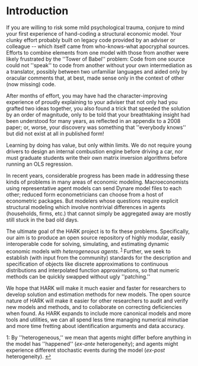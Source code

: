# Introduction

If you are willing to risk some mild psychological trauma, conjure to mind your first experience of hand-coding a structural economic model.  Your clunky effort probably built on legacy code provided by an adviser or colleague -- which itself came from who-knows-what apocryphal sources.  Efforts to combine elements from one model with those from another were likely frustrated by the ''Tower of Babel'' problem: Code from one source could not ''speak'' to code from another without your own intermediation as a translator, possibly between two unfamiliar languages and aided only by oracular comments that, at best, made sense only in the context of other (now missing) code.

After months of effort, you may have had the character-improving experience of proudly explaining to your adviser that not only had you grafted two ideas together, you also found a trick that speeded the solution by an order of magnitude, only to be told that your breathtaking insight had been understood for many years, as reflected in an appendix to a 2008 paper; or, worse, your discovery was something that ''everybody knows'' but did not exist at all in published form!

Learning by doing has value, but only within limits.  We do not require young drivers to design an internal combustion engine before driving a car, nor must graduate students write their own matrix inversion algorithms before running an OLS regression.

In recent years, considerable progress has been made in addressing these kinds of problems in many areas of economic modeling.  Macroeconomists using representative agent models can send Dynare model files to each other; reduced form econometricians can choose from a host of econometric packages.  But modelers whose questions require explicit structural modeling which involve nontrivial differences in agents (households, firms, etc.) that cannot simply be aggregated away are mostly still stuck in the bad old days.

The ultimate goal of the HARK project is to fix these problems.  Specifically, our aim is to produce an open source repository of highly modular, easily interoperable code for solving, simulating, and estimating dynamic economic models with *heterogeneous agents*.<sup id = "intro1"> [1](#footnote_intro1)</sup> Further, we seek to establish (with input from the community) standards for the description and specification of objects like discrete approximations to continuous distributions and interpolated function approximations, so that numeric methods can be quickly swapped without ugly ''patching.''

We hope that HARK will make it much easier and faster for researchers to develop solution and estimation methods for new models.  The open source nature of HARK will make it easier for other researchers to audit and verify new models and methods, and to collaborate on correcting deficiencies when found.  As HARK expands to include more canonical models and more tools and utilities, we can all spend less time managing numerical minutiae and more time fretting about identification arguments and data accuracy.

<a name="footnote_intro1">1</a>: By ''heterogeneous,'' we mean that agents might differ before anything in the model has ''happened'' (*ex-ante* heterogeneity); and agents might experience different stochastic events during the model (*ex-post* heterogeneity). [↩](#intro1)
